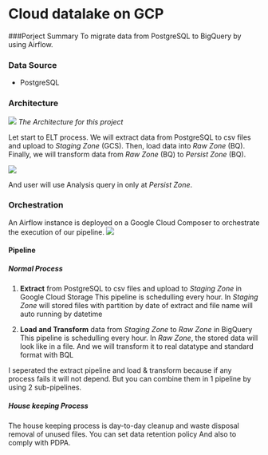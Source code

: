 # Cloud datalake on GCP
###Porject Summary
To migrate data from PostgreSQL to BigQuery by using Airflow.

### Data Source
- PostgreSQL

### Architecture
[![](overall_architech)](https://github.com/p-ploi/bluePi_exam_GCP/blob/f4dd0bf5d55cc6ba0b46527d0d00351aaaf7df39/img/1overall_architech.png)
*The Architecture for this project*

Let start to ELT process.
We will extract data from PostgreSQL to csv files and upload to *Staging Zone* (GCS).
Then, load data into *Raw Zone* (BQ).
Finally, we will transform data from *Raw Zone* (BQ) to *Persist Zone* (BQ).

[![](user_permission)](https://github.com/p-ploi/bluePi_exam_GCP/blob/f4dd0bf5d55cc6ba0b46527d0d00351aaaf7df39/img/3user_permission.png)

And user will use Analysis query in only at *Persist Zone*.

### Orchestration
An Airflow instance is deployed on a Google Cloud Composer to orchestrate the execution of our pipeline.
[![](overall_flow)](https://github.com/p-ploi/bluePi_exam_GCP/blob/f4dd0bf5d55cc6ba0b46527d0d00351aaaf7df39/img/2overall_flow.png)


#### Pipeline
##### Normal Process
1. **Extract** from PostgreSQL to csv files and upload to *Staging Zone* in Google Cloud Storage
	This pipeline is schedulling every hour.
	In *Staging Zone* will stored files with partition by date of extract and file name will auto running by datetime
	
2. **Load and Transform** data from *Staging Zone* to *Raw Zone*  in BigQuery
	This pipeline is schedulling every hour.
	In *Raw Zone*, the stored data will look like in a file.
	And we will transform it to real datatype and standard format with BQL
	
I seperated the extract pipeline and load & transform because if any process fails it will not depend.
But you can combine them in 1 pipeline by using 2 sub-pipelines.



#####  House keeping Process
The house keeping process is day-to-day cleanup and waste disposal
removal of unused files.
You can set data retention policy And also to comply with PDPA.